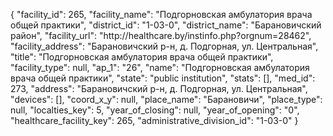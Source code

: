 {
    "facility_id": 265,
    "facility_name": "Подгорновская амбулатория врача общей практики",
    "district_id": "1-03-0",
    "district_name": "Барановичский район",
    "facility_url": "http:\/\/healthcare.by\/instinfo.php?orgnum=28462",
    "facility_address": "Барановичский р-н, д. Подгорная, ул. Центральная",
    "title": "Подгорновская амбулатория врача общей практики",
    "facility_type": null,
    "ap_1": "26",
    "name": "Подгорновская амбулатория врача общей практики",
    "state": "public institution",
    "stats": [],
    "med_id": 273,
    "address": "Барановичский р-н, д. Подгорная, ул. Центральная",
    "devices": [],
    "coord_x_y": null,
    "place_name": "Барановичи",
    "place_type": null,
    "localties_key": 5,
    "year_of_closing": null,
    "year_of_opening": "0",
    "healthcare_facility_key": 265,
    "administrative_division_id": "1-03-0"
}